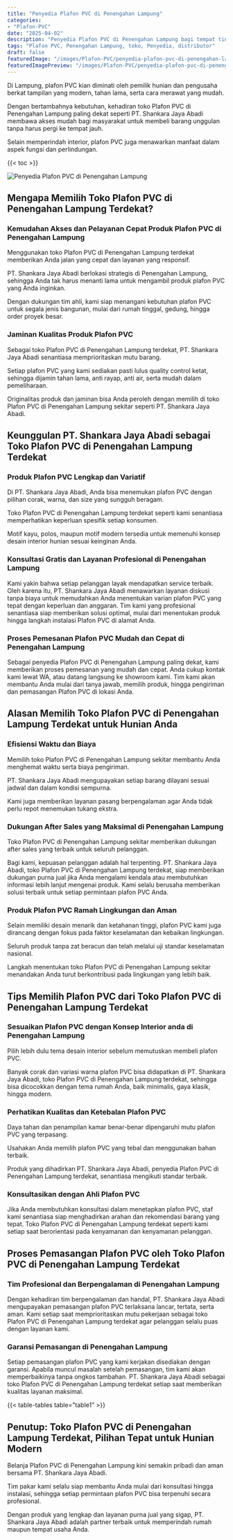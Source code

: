 ```yaml
---
title: "Penyedia Plafon PVC di Penengahan Lampung"
categories:
- "Plafon-PVC"
date: "2025-04-02"
description: "Penyedia Plafon PVC di Penengahan Lampung bagi tempat tinggal, kantor, dan toko. Produk unggulan, variasi motif, warna modern, dengan layanan pemasangan ditangani oleh tim berpengalaman dan jaminan resmi!|Servis penyediaan Plafon PVC di Penengahan Lampung untuk keperluan hunian, perkantoran, atau toko, beserta plafon berkualitas dan pemasangan oleh tenaga ahli ahli serta garansi resmi.|Solusi Plafon PVC di Penengahan Lampung yang andal untuk tempat tinggal, perkantoran, dan ritel, bersama produk unggulan dan penempatan dikerjakan oleh tim ahli serta kepastian resmi.|Distribusi Plafon PVC di Penengahan Lampung bagi hunian, office, dan toko, beserta material berkualitas dan penempatan dikerjakan oleh tenaga ahli profesional, disertai beserta kepastian resmi.}"
tags: "Plafon PVC, Penengahan Lampung, toko, Penyedia, distributor"
draft: false
featuredImage: "/images/Plafon-PVC/penyedia-plafon-pvc-di-penengahan-lampung.png"
featuredImagePreview: "/images/Plafon-PVC/penyedia-plafon-pvc-di-penengahan-lampung.png"
---
```


Di Lampung, plafon PVC kian diminati oleh pemilik hunian dan pengusaha berkat tampilan yang modern, tahan lama, serta cara merawat yang mudah.

Dengan bertambahnya kebutuhan, kehadiran toko Plafon PVC di Penengahan Lampung paling dekat seperti PT. Shankara Jaya Abadi membawa akses mudah bagi masyarakat untuk membeli barang unggulan tanpa harus pergi ke tempat jauh.

Selain memperindah interior, plafon PVC juga menawarkan manfaat dalam aspek fungsi dan perlindungan.

{{< toc >}}

![Penyedia Plafon PVC di Penengahan Lampung](/images/Plafon-PVC/Penyedia-Plafon-PVC-di-Penengahan-Lampung.png)

## Mengapa Memilih Toko Plafon PVC di Penengahan Lampung Terdekat?

### Kemudahan Akses dan Pelayanan Cepat Produk Plafon PVC di Penengahan Lampung

Menggunakan toko Plafon PVC di Penengahan Lampung terdekat memberikan Anda jalan yang cepat dan layanan yang responsif.

PT. Shankara Jaya Abadi berlokasi strategis di Penengahan Lampung, sehingga Anda tak harus menanti lama untuk mengambil produk plafon PVC yang Anda inginkan.

Dengan dukungan tim ahli, kami siap menangani kebutuhan plafon PVC untuk segala jenis bangunan, mulai dari rumah tinggal, gedung, hingga order proyek besar.

### Jaminan Kualitas Produk Plafon PVC

Sebagai toko Plafon PVC di Penengahan Lampung terdekat, PT. Shankara Jaya Abadi senantiasa memprioritaskan mutu barang.

Setiap plafon PVC yang kami sediakan pasti lulus quality control ketat, sehingga dijamin tahan lama, anti rayap, anti air, serta mudah dalam pemeliharaan.

Originalitas produk dan jaminan bisa Anda peroleh dengan memilih di toko Plafon PVC di Penengahan Lampung sekitar seperti PT. Shankara Jaya Abadi.

## Keunggulan PT. Shankara Jaya Abadi sebagai Toko Plafon PVC di Penengahan Lampung Terdekat

### Produk Plafon PVC Lengkap dan Variatif

Di PT. Shankara Jaya Abadi, Anda bisa menemukan plafon PVC dengan pilihan corak, warna, dan size yang sungguh beragam.

Toko Plafon PVC di Penengahan Lampung terdekat seperti kami senantiasa memperhatikan keperluan spesifik setiap konsumen.

Motif kayu, polos, maupun motif modern tersedia untuk memenuhi konsep desain interior hunian sesuai keinginan Anda.

### Konsultasi Gratis dan Layanan Profesional di Penengahan Lampung

Kami yakin bahwa setiap pelanggan layak mendapatkan service terbaik. Oleh karena itu, PT. Shankara Jaya Abadi menawarkan layanan diskusi tanpa biaya untuk memudahkan Anda menentukan varian plafon PVC yang tepat dengan keperluan dan anggaran. Tim kami yang profesional senantiasa siap memberikan solusi optimal, mulai dari menentukan produk hingga langkah instalasi Plafon PVC di alamat Anda.

### Proses Pemesanan Plafon PVC Mudah dan Cepat di Penengahan Lampung

Sebagai penyedia Plafon PVC di Penengahan Lampung paling dekat, kami memberikan proses pemesanan yang mudah dan cepat. Anda cukup kontak kami lewat WA, atau datang langsung ke showroom kami. Tim kami akan membantu Anda mulai dari tanya jawab, memilih produk, hingga pengiriman dan pemasangan Plafon PVC di lokasi Anda.

## Alasan Memilih Toko Plafon PVC di Penengahan Lampung Terdekat untuk Hunian Anda

### Efisiensi Waktu dan Biaya

Memilih toko Plafon PVC di Penengahan Lampung sekitar membantu Anda menghemat waktu serta biaya pengiriman.

PT. Shankara Jaya Abadi mengupayakan setiap barang dilayani sesuai jadwal dan dalam kondisi sempurna.

Kami juga memberikan layanan pasang berpengalaman agar Anda tidak perlu repot menemukan tukang ekstra.

### Dukungan After Sales yang Maksimal di Penengahan Lampung

Toko Plafon PVC di Penengahan Lampung sekitar memberikan dukungan after sales yang terbaik untuk seluruh pelanggan.

Bagi kami, kepuasan pelanggan adalah hal terpenting. PT. Shankara Jaya Abadi, toko Plafon PVC di Penengahan Lampung terdekat, siap memberikan dukungan purna jual jika Anda mengalami kendala atau membutuhkan informasi lebih lanjut mengenai produk. Kami selalu berusaha memberikan solusi terbaik untuk setiap permintaan plafon PVC Anda.

### Produk Plafon PVC Ramah Lingkungan dan Aman

Selain memiliki desain menarik dan ketahanan tinggi, plafon PVC kami juga dirancang dengan fokus pada faktor keselamatan dan kebaikan lingkungan.

Seluruh produk tanpa zat beracun dan telah melalui uji standar keselamatan nasional.

Langkah menentukan toko Plafon PVC di Penengahan Lampung sekitar menandakan Anda turut berkontribusi pada lingkungan yang lebih baik.

## Tips Memilih Plafon PVC dari Toko Plafon PVC di Penengahan Lampung Terdekat

### Sesuaikan Plafon PVC dengan Konsep Interior anda di Penengahan Lampung

Pilih lebih dulu tema desain interior sebelum memutuskan membeli plafon PVC.

Banyak corak dan variasi warna plafon PVC bisa didapatkan di PT. Shankara Jaya Abadi, toko Plafon PVC di Penengahan Lampung terdekat, sehingga bisa dicocokkan dengan tema rumah Anda, baik minimalis, gaya klasik, hingga modern.

### Perhatikan Kualitas dan Ketebalan Plafon PVC

Daya tahan dan penampilan kamar benar-benar dipengaruhi mutu plafon PVC yang terpasang.

Usahakan Anda memilih plafon PVC yang tebal dan menggunakan bahan terbaik.

Produk yang dihadirkan PT. Shankara Jaya Abadi, penyedia Plafon PVC di Penengahan Lampung terdekat, senantiasa mengikuti standar terbaik.

### Konsultasikan dengan Ahli Plafon PVC

Jika Anda membutuhkan konsultasi dalam menetapkan plafon PVC, staf kami senantiasa siap menghadirkan arahan dan rekomendasi barang yang tepat. Toko Plafon PVC di Penengahan Lampung terdekat seperti kami setiap saat berorientasi pada kenyamanan dan kenyamanan pelanggan.

## Proses Pemasangan Plafon PVC oleh Toko Plafon PVC di Penengahan Lampung Terdekat

### Tim Profesional dan Berpengalaman di Penengahan Lampung

Dengan kehadiran tim berpengalaman dan handal, PT. Shankara Jaya Abadi mengupayakan pemasangan plafon PVC terlaksana lancar, tertata, serta aman. Kami setiap saat memprioritaskan mutu pekerjaan sebagai toko Plafon PVC di Penengahan Lampung terdekat agar pelanggan selalu puas dengan layanan kami.

### Garansi Pemasangan di Penengahan Lampung

Setiap pemasangan plafon PVC yang kami kerjakan disediakan dengan garansi. Apabila muncul masalah setelah pemasangan, tim kami akan memperbaikinya tanpa ongkos tambahan. PT. Shankara Jaya Abadi sebagai toko Plafon PVC di Penengahan Lampung terdekat setiap saat memberikan kualitas layanan maksimal.

{{< table-tables table="table1" >}}

## Penutup: Toko Plafon PVC di Penengahan Lampung Terdekat, Pilihan Tepat untuk Hunian Modern

Belanja Plafon PVC di Penengahan Lampung kini semakin pribadi dan aman bersama PT. Shankara Jaya Abadi.

Tim pakar kami selalu siap membantu Anda mulai dari konsultasi hingga instalasi, sehingga setiap permintaan plafon PVC bisa terpenuhi secara profesional.

Dengan produk yang lengkap dan layanan purna jual yang sigap, PT. Shankara Jaya Abadi adalah partner terbaik untuk memperindah rumah maupun tempat usaha Anda.
